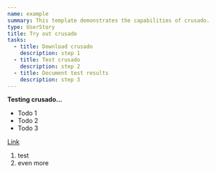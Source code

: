 ```yaml
---
name: example
summary: This template demonstrates the capabilities of crusado.
type: UserStory
title: Try out crusado
tasks:
  - title: Download crusado
    description: step 1
  - title: Test crusado
    description: step 2
  - title: Document test results
    description: step 3
---
```


**Testing crusado...**

* Todo 1
* Todo 2
* Todo 3

[Link](https://example.com)

1. test
2. even more
